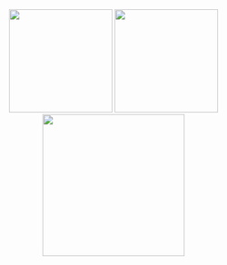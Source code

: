 <div align="center">
<img src="https://github-readme-stats.vercel.app/api?username=cyrilnapo&show_icons=true&theme=transparent&hide_rank=true&hide_border=true&show=prs_merged_percentage&hide=stars&title_color=bbf158&icon_color=bbf158&text_color=ffffff&bg_color=0e1117&border_radius=0"height="182" />
<img src = "https://github-readme-stats.vercel.app/api/top-langs/?username=cyrilnapo&layout=compact&hide_border=true&hide_progress=true&title_color=bbf158&icon_color=bbf158&text_color=ffffff&bg_color=0e1117&border_radius=0" height="182"/>
  <img src="https://github-readme-activity-graph.vercel.app/graph?username=cyrilnapo&layout=compact&theme=github-compact&hide_border=true&hide_title=false&grid=true&line=bbf158&point=false&days=40&bg_color=0e1117" height="250"/>
</div>
